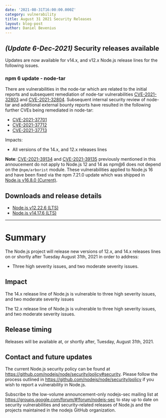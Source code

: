 ```yaml
---
date: '2021-08-31T16:00:00.000Z'
category: vulnerability
title: August 31 2021 Security Releases
layout: blog-post
author: Daniel Bevenius
---
```


## _(Update 6-Dec-2021)_ Security releases available

Updates are now available for v14.x, and v12.x Node.js release lines for the
following issues.

### npm 6 update - node-tar

There are vulnerabilities in the node-tar which
are related to the initial reports and subsequent remediation of node-tar
vulnerabilities [CVE-2021-32803](https://github.com/advisories/GHSA-r628-mhmh-qjhw)
and [CVE-2021-32804](https://github.com/advisories/GHSA-3jfq-g458-7qm9).
Subsequent internal security review of node-tar and additional external bounty
reports have resulted in the following further CVEs being remediated in node-tar:

- [CVE-2021-37701](https://github.com/npm/node-tar/security/advisories/GHSA-9r2w-394v-53qc)
- [CVE-2021-37712](https://github.com/npm/node-tar/security/advisories/GHSA-qq89-hq3f-393p)
- [CVE-2021-37713](https://github.com/npm/node-tar/security/advisories/GHSA-5955-9wpr-37jh)

Impacts:

- All versions of the 14.x, and 12.x releases lines

**Note**: [CVE-2021-39134](https://github.com/npm/arborist/security/advisories/GHSA-2h3h-q99f-3fhc) and [CVE-2021-39135](https://github.com/npm/arborist/security/advisories/GHSA-gmw6-94gg-2rc2) previously mentioned in this annoucement do not apply to Node.js 12 and 14 as npm@6 does not depend on the `@npm/arborist` module. These vulnerabilities applied to Node.js 16 and have been fixed via the npm 7.21.0 update which was shipped in [Node.js v16.8.0 (Current)](/blog/release/v16.8.0/).

## Downloads and release details

- [Node.js v12.22.6 (LTS)](/blog/release/v12.22.6/)
- [Node.js v14.17.6 (LTS)](/blog/release/v14.17.6/)

---

# Summary

The Node.js project will release new versions of 12.x, and 14.x releases lines on or shortly after Tuesday
August 31th, 2021 in order to address:

- Three high severity issues, and two moderate severity issues.

## Impact

The 14.x release line of Node.js is vulnerable to three high severity issues, and two moderate severity issues

The 12.x release line of Node.js is vulnerable to three high severity issues, and two moderate severity issues.

## Release timing

Releases will be available at, or shortly after, Tuesday, August 31th, 2021.

## Contact and future updates

The current Node.js security policy can be found at https://github.com/nodejs/node/security/policy#security. Please follow the process outlined in https://github.com/nodejs/node/security/policy if you wish to report a vulnerability in Node.js.

Subscribe to the low-volume announcement-only nodejs-sec mailing list at https://groups.google.com/forum/#!forum/nodejs-sec to stay up to date on security vulnerabilities and security-related releases of Node.js and the projects maintained in the nodejs GitHub organization.
